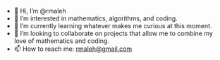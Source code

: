 - 👋 Hi, I’m @rmaleh
- 👀 I’m interested in mathematics, algorithms, and coding.
- 🌱 I’m currently learning whatever makes me curious at this moment.
- 💞️ I’m looking to collaborate on projects that allow me to combine my love of mathematics and coding.
- 📫 How to reach me: rmaleh@gmail.com

<!---
rmaleh/rmaleh is a ✨ special ✨ repository because its `README.md` (this file) appears on your GitHub profile.
You can click the Preview link to take a look at your changes.
--->
